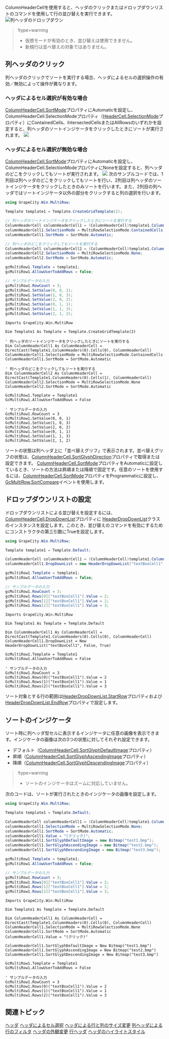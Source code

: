 ColumnHeaderCellを使用すると、ヘッダのクリックまたはドロップダウンリストのコマンドを使用して行の並び替えを実行できます。
![列ヘッダのドロップダウン](/DOCUMENT_SITE_LINK_PREFIX_HERE/document-site-files/images/f148c511-6e98-4b55-9904-150a375d5825/images/userguide/header_sort_dropdown_01.png)

> !type=warning
>
> * 仮想モードが有効のとき、並び替えは使用できません。
> * 新規行は並べ替えの対象ではありません。

## 列ヘッダのクリック

列ヘッダのクリックでソートを実行する場合、ヘッダによるセルの選択操作の有効／無効によって操作が異なります。

### ヘッダによるセル選択が有効な場合

[ColumnHeaderCell.SortMode](gcdocsite__documentlink?toc-item-id=36ae7a5b-f191-426b-826f-a552cfefb6b7)プロパティにAutomaticを設定し、ColumnHeaderCell.SelectionModeプロパティ（[HeaderCell.SelectionMode](gcdocsite__documentlink?toc-item-id=340c0a6d-2586-4dfd-911f-522d3844501b)プロパティ）にContainedCells、IntersectedCellsまたはAllRowsのいずれかを設定すると、列ヘッダのソートインジケータをクリックしたときにソートが実行されます。
![](/DOCUMENT_SITE_LINK_PREFIX_HERE/document-site-files/images/f148c511-6e98-4b55-9904-150a375d5825/images/userguide/header_sort_dropdown_02.png)

### ヘッダによるセル選択が無効な場合

[ColumnHeaderCell.SortMode](gcdocsite__documentlink?toc-item-id=36ae7a5b-f191-426b-826f-a552cfefb6b7)プロパティにAutomaticを設定し、ColumnHeaderCell.SelectionModeプロパティにNoneを設定すると、列ヘッダのどこをクリックしてもソートが実行されます。
![](/DOCUMENT_SITE_LINK_PREFIX_HERE/document-site-files/images/f148c511-6e98-4b55-9904-150a375d5825/images/userguide/header_sort_dropdown_03.png)
次のサンプルコードでは、1列目は列ヘッダのどこをクリックしてもソートを行い、2列目は列ヘッダのソートインジケータをクリックしたときのみソートを行います。また、2列目の列ヘッダではソートインジケータ以外の部分をクリックすると列の選択を行います。

```csharp
using GrapeCity.Win.MultiRow;

Template template1 = Template.CreateGridTemplate(2);

// 列ヘッダのソートインジケータをクリックしたときにソートを実行する
ColumnHeaderCell columnHeaderCell1 = (ColumnHeaderCell)template1.ColumnHeaders[0].Cells[0];
columnHeaderCell1.SelectionMode = MultiRowSelectionMode.ContainedCells;
columnHeaderCell1.SortMode = SortMode.Automatic;

// 列ヘッダのどこをクリックしてもソートを実行する
ColumnHeaderCell columnHeaderCell2 = (ColumnHeaderCell)template1.ColumnHeaders[0].Cells[1];
columnHeaderCell2.SelectionMode = MultiRowSelectionMode.None;
columnHeaderCell2.SortMode = SortMode.Automatic;

gcMultiRow1.Template = template1;
gcMultiRow1.AllowUserToAddRows = false;

// サンプルデータの入力 
gcMultiRow1.RowCount = 3;
gcMultiRow1.SetValue(0, 0, 1);
gcMultiRow1.SetValue(1, 0, 3);
gcMultiRow1.SetValue(2, 0, 2);
gcMultiRow1.SetValue(0, 1, 1);
gcMultiRow1.SetValue(1, 1, 3);
gcMultiRow1.SetValue(2, 1, 2);
```

```vbnet
Imports GrapeCity.Win.MultiRow

Dim Template1 As Template = Template.CreateGridTemplate(2)

' 列ヘッダのソートインジケータをクリックしたときにソートを実行する
Dim ColumnHeaderCell1 As ColumnHeaderCell = DirectCast(Template1.ColumnHeaders(0).Cells(0), ColumnHeaderCell)
ColumnHeaderCell1.SelectionMode = MultiRowSelectionMode.ContainedCells
ColumnHeaderCell1.SortMode = SortMode.Automatic

' 列ヘッダのどこをクリックしてもソートを実行する
Dim ColumnHeaderCell2 As ColumnHeaderCell = DirectCast(Template1.ColumnHeaders(0).Cells(1), ColumnHeaderCell)
ColumnHeaderCell2.SelectionMode = MultiRowSelectionMode.None
ColumnHeaderCell2.SortMode = SortMode.Automatic

GcMultiRow1.Template = Template1
GcMultiRow1.AllowUserToAddRows = False

' サンプルデータの入力 
GcMultiRow1.RowCount = 3
GcMultiRow1.SetValue(0, 0, 1)
GcMultiRow1.SetValue(1, 0, 3)
GcMultiRow1.SetValue(2, 0, 2)
GcMultiRow1.SetValue(0, 1, 1)
GcMultiRow1.SetValue(1, 1, 3)
GcMultiRow1.SetValue(2, 1, 2)
```

ソートの状態は列ヘッダ上に「並べ替えグリフ」で表示されます。並べ替えグリフの状態は、[ColumnHeaderCell.SortGlyphDirection](gcdocsite__documentlink?toc-item-id=e7c910ab-3b00-45d6-b610-22b1f42f6c7e)プロパティで取得または設定できます。
[ColumnHeaderCell.SortMode](gcdocsite__documentlink?toc-item-id=36ae7a5b-f191-426b-826f-a552cfefb6b7)プロパティをAutomaticに設定しているとき、ソートの方法は昇順または降順で固定です。任意のソートを使用するには、[ColumnHeaderCell.SortMode](gcdocsite__documentlink?toc-item-id=36ae7a5b-f191-426b-826f-a552cfefb6b7)プロパティをProgrammaticに設定し、[GcMultiRow.SortCompare](gcdocsite__documentlink?toc-item-id=9cbd124c-88bb-4c4a-a666-9c21c9dc3ed1)イベントを使用します。

## ドロップダウンリストの設定

ドロップダウンリストによる並び替えを設定するには、[ColumnHeaderCell.DropDownList](gcdocsite__documentlink?toc-item-id=20fb6c37-3ff9-4bc9-a7e9-eb6daf0f533b)プロパティに [HeaderDropDownList](gcdocsite__documentlink?toc-item-id=d9e9c06c-4b17-4447-94e9-e95826ff5856)クラスのインスタンスを設定します。このとき、並び替えのコマンドを有効にするためにコンストラクタの第三引数にTrueを設定します。
```csharp
using GrapeCity.Win.MultiRow;

Template template1 = Template.Default;

ColumnHeaderCell columnHeaderCell1 = (ColumnHeaderCell)template1.ColumnHeaders[0].Cells[0];
columnHeaderCell1.DropDownList = new HeaderDropDownList("textBoxCell1", false, true);

gcMultiRow1.Template = template1;
gcMultiRow1.AllowUserToAddRows = false;

// サンプルデータの入力
gcMultiRow1.RowCount = 3;
gcMultiRow1.Rows[0]["textBoxCell1"].Value = 2;
gcMultiRow1.Rows[1]["textBoxCell1"].Value = 1;
gcMultiRow1.Rows[2]["textBoxCell1"].Value = 3;
```

```vbnet
Imports GrapeCity.Win.MultiRow

Dim Template1 As Template = Template.Default

Dim ColumnHeaderCell1 As ColumnHeaderCell = DirectCast(Template1.ColumnHeaders(0).Cells(0), ColumnHeaderCell)
ColumnHeaderCell1.DropDownList = New HeaderDropDownList("textBoxCell1", False, True)

GcMultiRow1.Template = Template1
GcMultiRow1.AllowUserToAddRows = False

' サンプルデータの入力
GcMultiRow1.RowCount = 3
GcMultiRow1.Rows(0)("textBoxCell1").Value = 2
GcMultiRow1.Rows(1)("textBoxCell1").Value = 1
GcMultiRow1.Rows(2)("textBoxCell1").Value = 3
```
ソート対象とする行の範囲は[HeaderDropDownList.StartRow](gcdocsite__documentlink?toc-item-id=29c46b20-c23a-4f1f-9a1d-ecae588609e0)プロパティおよび[HeaderDropDownList.EndRow](gcdocsite__documentlink?toc-item-id=00cc3c0a-6ad7-4695-8fb6-e4c4ef4ddd6a)プロパティで設定します。

## ソートのインジケータ

ソート時に列ヘッダ型セルに表示するインジケータに任意の画像を表示できます。インジケータの画像は次の3つの状態に対してそれぞれ設定できます。

* デフォルト（[ColumnHeaderCell.SortGlyphDefaultImage](gcdocsite__documentlink?toc-item-id=86a4d332-790d-49a2-9256-d8a4ccb96e41)プロパティ）
* 昇順（[ColumnHeaderCell.SortGlyphAscendingImage](gcdocsite__documentlink?toc-item-id=4c2c5dd6-b111-4620-9e57-53373e0e152e)プロパティ）
* 降順（[ColumnHeaderCell.SortGlyphDescendingImage](gcdocsite__documentlink?toc-item-id=6cdfeafc-a13c-4639-92a9-9cdbfac7c1ac)プロパティ）

> !type=warning
>
> * ソートのインジケータはズームに対応していません。

次のコードは、ソートが実行されたときのインジケータの画像を設定します。
```csharp
using GrapeCity.Win.MultiRow;

Template template1 = Template.Default;

ColumnHeaderCell columnHeaderCell1 = (ColumnHeaderCell)template1.ColumnHeaders[0].Cells[0];
columnHeaderCell1.SelectionMode = MultiRowSelectionMode.None;
columnHeaderCell1.SortMode = SortMode.Automatic;
columnHeaderCell1.Value = "(クリック)";
columnHeaderCell1.SortGlyphDefaultImage = new Bitmap("test1.bmp");
columnHeaderCell1.SortGlyphAscendingImage = new Bitmap("test2.bmp");
columnHeaderCell1.SortGlyphDescendingImage = new Bitmap("test3.bmp");

gcMultiRow1.Template = template1;
gcMultiRow1.AllowUserToAddRows = false;

// サンプルデータの入力  
gcMultiRow1.RowCount = 3;
gcMultiRow1.Rows[0]["textBoxCell1"].Value = 2;
gcMultiRow1.Rows[1]["textBoxCell1"].Value = 1;
gcMultiRow1.Rows[2]["textBoxCell1"].Value = 3;
```

```vbnet
Imports GrapeCity.Win.MultiRow

Dim Template1 As Template = Template.Default

Dim ColumnHeaderCell1 As ColumnHeaderCell = DirectCast(Template1.ColumnHeaders(0).Cells(0), ColumnHeaderCell)
ColumnHeaderCell1.SelectionMode = MultiRowSelectionMode.None
ColumnHeaderCell1.SortMode = SortMode.Automatic
ColumnHeaderCell1.Value = "(クリック)"

ColumnHeaderCell1.SortGlyphDefaultImage = New Bitmap("test1.bmp")
ColumnHeaderCell1.SortGlyphAscendingImage = New Bitmap("test2.bmp")
ColumnHeaderCell1.SortGlyphDescendingImage = New Bitmap("test3.bmp")

GcMultiRow1.Template = Template1
GcMultiRow1.AllowUserToAddRows = False

' サンプルデータの入力  
GcMultiRow1.RowCount = 3
GcMultiRow1.Rows(0)("textBoxCell1").Value = 2
GcMultiRow1.Rows(1)("textBoxCell1").Value = 1
GcMultiRow1.Rows(2)("textBoxCell1").Value = 3
```

## 関連トピック

[ヘッダ](gcdocsite__documentlink?toc-item-id=b6a8b45a-2db8-4ffc-8c99-d5b6c5824ddd)
[ヘッダによるセル選択](gcdocsite__documentlink?toc-item-id=b7382e19-e827-417e-9e88-6011b4836b2f)
[ヘッダによる行と列のサイズ変更](gcdocsite__documentlink?toc-item-id=7ce7c90d-3e70-485d-82b9-55dd525c82b0)
[列ヘッダによる行のフィルタ](gcdocsite__documentlink?toc-item-id=bb220af2-09dc-4d51-a882-9df03363c4af)
[ヘッダの外観変更](gcdocsite__documentlink?toc-item-id=6173680d-08b4-4f11-a32b-b1f4a0ceca44)
[行ヘッダ](gcdocsite__documentlink?toc-item-id=3d7bd8ef-a1b3-4b08-9b49-bf62fcb1770a)
[ヘッダのハイライトスタイル](gcdocsite__documentlink?toc-item-id=361cf0ad-9fc0-484d-be14-c12c7c17add4)